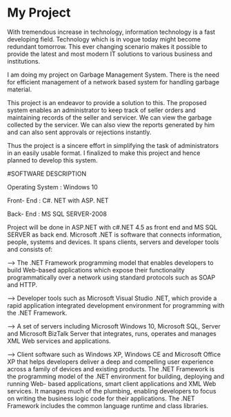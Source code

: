 # My Project

With tremendous increase in technology, information technology is a fast developing field. Technology which is in vogue today might become redundant tomorrow. This ever changing scenario makes it possible to provide the latest and most modern IT solutions to various business and institutions.

I am doing my project on Garbage Management System. There is the need for efficient management of a network based system for handling garbage material.

This project is an endeavor to provide a solution to this. The proposed system enables an administrator to keep track of seller orders and maintaining records of the seller and servicer. We can view the garbage collected by the servicer. We can also view the reports generated by him and can also sent approvals or rejections instantly.

Thus the project is a sincere effort in simplifying the task of administrators in an easily usable format.
I finalized to make this project and hence planned to develop this system.


#SOFTWARE DESCRIPTION


Operating System : Windows 10

Front- End : C#. NET with ASP. NET

Back- End : MS SQL SERVER-2008

Project will be done in ASP.NET with c#.NET 4.5 as front end and MS SQL SERVER as back end. Microsoft .NET is software that connects information, people, systems and devices. It spans clients, servers and developer tools and consists of:

--> The .NET Framework programming model that enables developers to build Web-based applications which expose their functionality programmatically over a network using standard protocols such as SOAP and HTTP.

--> Developer tools such as Microsoft Visual Studio .NET, which provide a rapid application integrated development environment for programming with the .NET Framework.

--> A set of servers including Microsoft Windows 10, Microsoft SQL, Server and Microsoft BizTalk Server that integrates, runs, operates and manages XML Web services and applications.

--> Client software such as Windows XP, Windows CE and Microsoft Office XP that helps developers deliver a deep and compelling user experience across a family of devices and existing products.
    The .NET Framework is the programming model of the .NET environment for building, deploying and running Web- based applications, smart client applications and XML Web services. It manages much of the plumbing, enabling developers to focus on writing the business logic code for their applications. The .NET Framework includes the common language runtime and class libraries.

